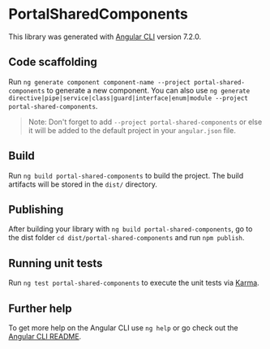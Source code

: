 # PortalSharedComponents

This library was generated with [Angular CLI](https://github.com/angular/angular-cli) version 7.2.0.

## Code scaffolding

Run `ng generate component component-name --project portal-shared-components` to generate a new component. You can also use `ng generate directive|pipe|service|class|guard|interface|enum|module --project portal-shared-components`.

> Note: Don't forget to add `--project portal-shared-components` or else it will be added to the default project in your `angular.json` file.

## Build

Run `ng build portal-shared-components` to build the project. The build artifacts will be stored in the `dist/` directory.

## Publishing

After building your library with `ng build portal-shared-components`, go to the dist folder `cd dist/portal-shared-components` and run `npm publish`.

## Running unit tests

Run `ng test portal-shared-components` to execute the unit tests via [Karma](https://karma-runner.github.io).

## Further help

To get more help on the Angular CLI use `ng help` or go check out the [Angular CLI README](https://github.com/angular/angular-cli/blob/master/README.md).
